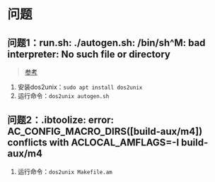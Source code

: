 # 问题
## 问题1：run.sh: ./autogen.sh: /bin/sh^M: bad interpreter: No such file or directory
> [参考](https://blog.csdn.net/kwu_ganymede/article/details/54134104)
1. 安装dos2unix：`sudo apt install dos2unix`
2. 运行命令：`dos2unix autogen.sh`

## 问题2：.ibtoolize:   error: AC_CONFIG_MACRO_DIRS([build-aux/m4]) conflicts with ACLOCAL_AMFLAGS=-I build-aux/m4
1. 运行命令：`dos2unix Makefile.am`
